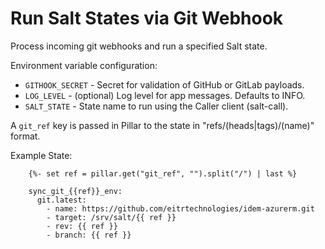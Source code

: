 # Run Salt States via Git Webhook

Process incoming git webhooks and run a specified Salt state.

Environment variable configuration:
* `GITHOOK_SECRET` - Secret for validation of GitHub or GitLab payloads.
* `LOG_LEVEL`      - (optional) Log level for app messages. Defaults to INFO.
* `SALT_STATE`     - State name to run using the Caller client (salt-call).

A `git_ref` key is passed in Pillar to the state in "refs/(heads|tags)/(name)" format.

Example State:
```
    {%- set ref = pillar.get("git_ref", "").split("/") | last %}
    
    sync_git_{{ref}}_env:
      git.latest:
        - name: https://github.com/eitrtechnologies/idem-azurerm.git
        - target: /srv/salt/{{ ref }}
        - rev: {{ ref }}
        - branch: {{ ref }}
```
